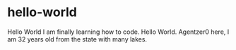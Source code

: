 # hello-world
Hello World I am finally learning how to code.
Hello World. Agentzer0 here, I am 32 years old from the state with many lakes.
